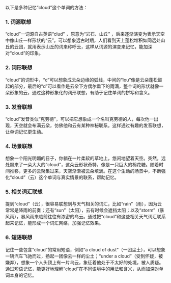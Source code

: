 以下是多种记忆“cloud”这个单词的方法：

### 1. 词源联想
“cloud”一词源自古英语“clud” ，原意为“岩石、山丘” ，后来逐渐演变为表示天空中像山丘一样形状的“云”。可以想象远古时期，人们看到天上蓬松堆积如同远处山丘的云团，就用表示山丘的词来称呼云，这样从词源的演变来记忆，能加深对“cloud”的印象。

### 2. 词形联想
“cloud”的词形中，“c”可以想象成云朵边缘的弧线，中间的“lou”像是云朵蓬松鼓起的部分，最后的“d”可以看作是云朵下方偶尔垂下的雨滴，整个词的形状就像一朵形象的云，通过这种形象化的词形联想，有助于记住单词的拼写和含义。

### 3. 发音联想
“cloud”发音类似“克劳德”，可以把它想象成一个名叫克劳德的人，每次他一出现，天空就会布满云朵，仿佛他和云有某种神秘联系。这样通过有趣的发音联想，让单词记忆更生动。

### 4. 场景联想
想象一个阳光明媚的日子，你躺在一片柔软的草地上，悠闲地望着天空。突然，远处飘来了一朵大大的“cloud”，这朵云形状奇特，像是一只巨大的棉花糖。随着时间推移，更多的云聚集过来，天空渐渐被云朵填满。在这个生动的场景中，不断强化“cloud”（云）这个单词与真实情景的联系，帮助记忆。

### 5. 相关词汇联想
提到“cloud”（云），很容易联想到与天气相关的词汇，比如“rain”（雨），因为云常常是降雨的前奏；还有“sun”（太阳），云有时候会遮挡太阳；以及“storm”（暴风雨），暴风雨来临前往往有浓密的乌云。通过把“cloud”和这些相关天气词汇联系起来记忆，能形成一个词汇网络，加强记忆效果。

### 6. 短语联想
记住一些包含“cloud”的常用短语，例如“a cloud of dust”（一团尘土），可以想象一辆汽车飞驰而过，扬起一团像云一样的尘土；“under a cloud”（受到怀疑，被嫌弃），想象一个人头顶上有一片乌云，象征着他处于不太好的处境，被人质疑。通过短语记忆，能更好地理解“cloud”在不同语境中的用法和含义，从而加深对单词本身的记忆。 